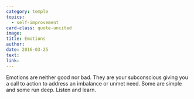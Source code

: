 ```yaml
---
category: temple
topics:
  - self-improvement
card-class: quote-uncited
image:
title: Emotions
author:
date: 2016-03-25
text:  
link:
---
```

Emotions are neither good nor bad. They are your subconscious giving you a call to action to address an imbalance or unmet need. Some are simple and some run deep. Listen and learn.
